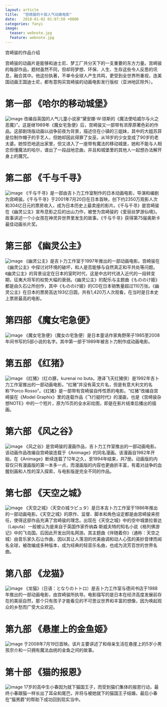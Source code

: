 ```yaml
---
layout: article
title:  "宫崎骏的十部人气动画电影"
date:   2018-01-02 01:07:50 +0800
categories: fanyi 
image:
  teaser: webnote.jpg
  feature: webnote.jpg
---
```

宫崎骏的作品介绍

宫崎骏的动画片是能够和迪士尼、梦工厂共分天下的一支重要的东方力量。宫崎骏的每部作品，题材虽然不同，但却将梦想、环保、人生、生存这些令人反思的讯息，融合其中。他这份执著，不单令全球人产生共鸣，更受到全世界所重视，连美国动画王国迪士尼，都有意购买宫崎骏的动画电影发行版权（亚洲地区除外）。

# 第一部 《哈尔的移动城堡》
![image](https://raw.githubusercontent.com/arstome/arstome.github.io/master/images/B1.jpg)
改编自英国的人气儿童小说家“黛安娜·W·琼斯的《魔法使哈威尔与火之恶魔》”。这是继1989年《魔女宅急便》后，宫崎骏又一部带有浓厚原著色彩的作品。这部剧场版动画以战争前夜为背景，描述住在小镇的三姐妹，其中的大姐苏菲是位制作帽子的手艺人，但她却因此得罪了女巫，从18岁的少女变成了90岁的老太婆。她惊恐地逃出家里，但又进入了一座带有魔法的移动城堡，她和不能与人相恋但懂魔法的哈尔，谱出了一段战地恋曲，并且和城堡里的其他人一起想办法解开身上的魔咒。

# 第二部 《千与千寻》
![image](https://raw.githubusercontent.com/arstome/arstome.github.io/master/images/B2.jpg)
《千与千寻》是一部由吉卜力工作室制作的日本动画电影，导演和编剧为宫崎骏。《千与千寻》于2001年7月20日在日本首映，创下约2350万观影人次和304亿日元的票房收入，成为日本历史上最卖座的影片。《千与千寻》是宫崎骏在《幽灵公主》宣布息影之后的出山力作，被誉为宫崎骏的《爱丽丝梦游仙境》。故事讲述一个小女孩在神灵异世界里发生的故事。《千与千寻》获得第75届奥斯卡最佳动画长片奖。

# 第三部 《幽灵公主》
![image](https://raw.githubusercontent.com/arstome/arstome.github.io/master/images/B3.jpg)
《幽灵公主》是吉卜力工作室于1997年推出的一部动画电影。宫崎骏在《幽灵公主》中探讨对环境的破坏，和人是否能够与自然真正和平共处等问题。《幽灵公主》的背景设定在日本的室町时代，这是中古时代进入近代的一段转变期，征夷大将军的权势大幅的衰弱。《幽灵公主》的配乐与主题曲《もののけ姫》都是由久石让所创作，其中《もののけ姫》的CD在日本销售量超过110万张。《幽灵公主》在日本的票房高达193亿日圆，共有1,420万人次观看，在当时是日本史上票房最高的电影。

# 第四部 《魔女宅急便》
![image](https://raw.githubusercontent.com/arstome/arstome.github.io/master/images/B4.jpg)
《魔女宅急便》（魔女の宅急便）是日本童话作家角野荣子1985至2008年间书写的5部小说的名字。其中第一部于1989年被吉卜力制作成动画电影。

# 第五部 《红猪》
![image](https://raw.githubusercontent.com/arstome/arstome.github.io/master/images/B5.jpg)
《红猪》（红の豚，kurenai no buta，港译飞天红猪侠）是1992年吉卜力工作室推出的一部动画电影。“红猪”并没有英文片名，但是有意大利文的名称“Porco Rosso”。《红猪》是一部带有宫崎骏自传性质的电影。“红猪”改编自宫崎骏在《Model Graphix》里的连载作品《飞行艇时代》的漫画，也是《宫崎骏杂想NOTE》中的一个短片，原为15页的全水彩绘图，即是在影片结束后播出的插画。

# 第六部 《风之谷》
![image](https://raw.githubusercontent.com/arstome/arstome.github.io/master/images/B6.jpg)
《风之谷》是宫崎骏的漫画作品，吉卜力工作室推出的一部动画电影。该动画作品改编自宫崎骏连载于《Animage》的同名漫画。该漫画自1982年开始，在《Animage》断续连载了12年之久，至1994年结束，共7册。动画版的内容仅只有漫画版的第一本多一点，而漫画版的内容也更曲折丰富，有着对战争的血腥刻画和人性的深入探索，与电影版是完全不同的作品。

# 第七部 《天空之城》
![image](https://raw.githubusercontent.com/arstome/arstome.github.io/master/images/B7.jpg)
《天空之城》（天空の城ラピュタ）是日本吉卜力工作室于1986年推出的一部动画电影。《天空之城》的原作、监督、脚本和角色设定都是由宫崎骏来担任，使得这部作品充满了宫崎骏的理念。出现在《天空之城》中的空中城堡拉普达（Laputa）一般被认为是来自于英国作家乔纳森·斯威夫特的知名小说《格列佛游记》中的飞岛国。后因此开发出同名网游。其主题曲《伴随着你》（通称：天空之城）由音乐家久石让作曲，因以其让人落泪的优美曲调和动人心弦的美妙音律而闻名全球，被改编成多种版本，成为经典的轻音乐名曲，也成为流芳百世的世界名曲。

# 第八部 《龙猫》
![image](https://raw.githubusercontent.com/arstome/arstome.github.io/master/images/B8.jpg)
《龙猫》（日语：となりのトトロ）是吉卜力工作室与德间书店于1988年推出的一部动画电影，由宫崎骏所执导。电影描写的是日本在经济高度发展前存在的美丽自然，那个只有孩子才能看见的不可思议世界和丰富的想像，因为唤起观众的乡愁而广受大众欢迎。

# 第九部 《悬崖上的金鱼姬》
![image](https://raw.githubusercontent.com/arstome/arstome.github.io/master/images/B9.jpg)
于2008年7月19日首映。该片主要讲述了和母亲生活在悬崖上的5岁小男孩宗介和一只拥有魔法血统的金鱼之间的故事。

# 第十部 《猫的报恩》
![image](https://raw.githubusercontent.com/arstome/arstome.github.io/master/images/B10.jpg)
17岁的高中生小春因为就下猫国王子，而受到猫们集体的报恩行动，最终小春跟猫一样长出了耳朵和尾巴，并将与被她就下的猫国王子结婚，最后小春在“猫男爵”的帮助下成功回到现实当中。
